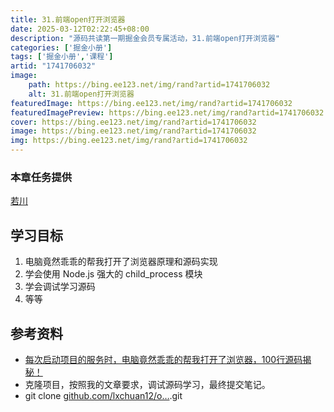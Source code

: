 ```yaml
---
title: 31.前端open打开浏览器
date: 2025-03-12T02:22:45+08:00
description: "源码共读第一期掘金会员专属活动，31.前端open打开浏览器"
categories: ['掘金小册']
tags: ['掘金小册','课程']
artid: "1741706032"
image:
    path: https://bing.ee123.net/img/rand?artid=1741706032
    alt: 31.前端open打开浏览器
featuredImage: https://bing.ee123.net/img/rand?artid=1741706032
featuredImagePreview: https://bing.ee123.net/img/rand?artid=1741706032
cover: https://bing.ee123.net/img/rand?artid=1741706032
image: https://bing.ee123.net/img/rand?artid=1741706032
img: https://bing.ee123.net/img/rand?artid=1741706032
---
```


### 本章任务提供
[若川](https://juejin.cn/user/1415826704971918)

## 学习目标

1.  电脑竟然乖乖的帮我打开了浏览器原理和源码实现
1.  学会使用 Node.js 强大的 child_process 模块
1.  学会调试学习源码
1.  等等

## 参考资料

-   [每次启动项目的服务时，电脑竟然乖乖的帮我打开了浏览器，100行源码揭秘！](https://juejin.cn/post/7026505183819464734 "https://juejin.cn/post/7026505183819464734")
-   克隆项目，按照我的文章要求，调试源码学习，最终提交笔记。
-   git clone [github.com/lxchuan12/o…](https://link.juejin.cn?target=https%3A%2F%2Fgithub.com%2Flxchuan12%2Fopen-analysis "https://github.com/lxchuan12/open-analysis").git
